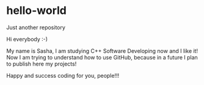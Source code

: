 # hello-world
Just another repository

Hi everybody :-)

My name is Sasha, I am studying C++ Software Developing now and I like it!
Now I am trying to understand how to use GitHub, because in a future I plan to publish here my projects!

Happy and success coding for you, people!!!
